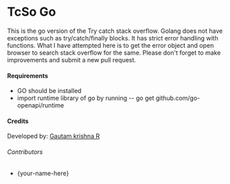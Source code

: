 # TcSo Go
This is the go version of the Try catch stack overflow. 
Golang does not have exceptions such as try/catch/finally blocks. It has strict error handling with functions. What I have attempted here is to get the error object and open browser to search stack overflow for the same. Please don't forget to make improvements and submit a new pull request.

#### Requirements
* GO should be installed
* import runtime library of go by running -- go get github.com/go-openapi/runtime

#### Credits
Developed by: [Gautam krishna R](https://github.com/gautamkrishnar/)

###### Contributors
* {your-name-here}
